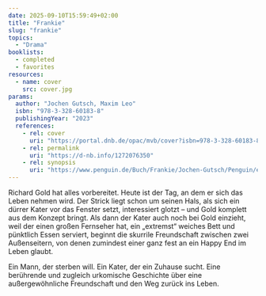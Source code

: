```yaml
---
date: 2025-09-10T15:59:49+02:00
title: "Frankie"
slug: "frankie"
topics:
  - "Drama"
booklists:
  - completed
  - favorites
resources:
  - name: cover
    src: cover.jpg
params:
  author: "Jochen Gutsch, Maxim Leo"
  isbn: "978-3-328-60183-8"
  publishingYear: "2023"
  references:
    - rel: cover
      uri: "https://portal.dnb.de/opac/mvb/cover?isbn=978-3-328-60183-8"
    - rel: permalink
      uri: "https://d-nb.info/1272076350"
    - rel: synopsis
      uri: "https://www.penguin.de/Buch/Frankie/Jochen-Gutsch/Penguin/e585913.rhd"
---
```


Richard Gold hat alles vorbereitet. Heute ist der Tag, an dem er sich das Leben 
nehmen wird. Der Strick liegt schon um seinen Hals, als sich ein dürrer Kater 
vor das Fenster setzt, interessiert glotzt – und Gold komplett aus dem Konzept 
bringt. Als dann der Kater auch noch bei Gold einzieht, weil der einen großen 
Fernseher hat, ein „extremst“ weiches Bett und pünktlich Essen serviert, beginnt 
die skurrile Freundschaft zwischen zwei Außenseitern, von denen zumindest einer 
ganz fest an ein Happy End im Leben glaubt.

Ein Mann, der sterben will. Ein Kater, der ein Zuhause sucht. Eine berührende 
und zugleich urkomische Geschichte über eine außergewöhnliche Freundschaft und 
den Weg zurück ins Leben.